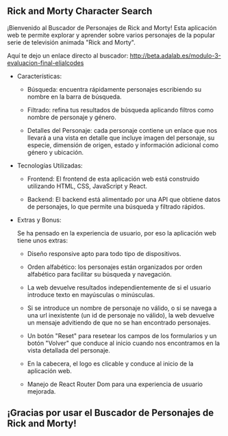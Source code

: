 ## Rick and Morty Character Search

¡Bienvenido al Buscador de Personajes de Rick and Morty! Esta aplicación web te permite explorar y aprender sobre varios personajes de la popular serie de televisión animada "Rick and Morty".

Aquí te dejo un enlace directo al buscador: http://beta.adalab.es/modulo-3-evaluacion-final-elialcodes

- Características:

  - Búsqueda: encuentra rápidamente personajes escribiendo su nombre en la barra de búsqueda.

  - Filtrado: refina tus resultados de búsqueda aplicando filtros como nombre de personaje y género.

  - Detalles del Personaje: cada personaje contiene un enlace que nos llevará a una vista en detalle que incluye imagen del personaje, su especie, dimensión de origen, estado y ​​información adicional como género y ubicación.

- Tecnologías Utilizadas:

  - Frontend: El frontend de esta aplicación web está construido utilizando HTML, CSS, JavaScript y React.

  - Backend: El backend está alimentado por una API que obtiene datos de personajes, lo que permite una búsqueda y filtrado rápidos.

- Extras y Bonus:

  Se ha pensado en la experiencia de usuario, por eso la aplicación web tiene unos extras:

  - Diseño responsive apto para todo tipo de dispositivos.

  - Orden alfabético: los personajes están organizados por orden alfabético para facilitar su búsqueda y navegación.

  - La web devuelve resultados independientemente de si el usuario introduce texto en mayúsculas o minúsculas.

  - Si se introduce un nombre de personaje no válido, o si se navega a una url inexistente (un id de personaje no válido), la web devuelve un mensaje advitiendo de que no se han encontrado personajes.

  - Un botón "Reset" para resetear los campos de los formularios y un botón "Volver" que conduce al inicio cuando nos encontramos en la vista detallada del personaje.

  - En la cabecera, el logo es clicable y conduce al inicio de la aplicación web.

  - Manejo de React Router Dom para una experiencia de usuario mejorada.

## ¡Gracias por usar el Buscador de Personajes de Rick and Morty!
